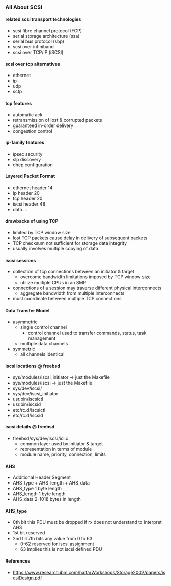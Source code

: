 ### All About SCSI

#### related scsi transport technologies
- scsi fibre channel protocol 	(FCP)
- serial storage architecture 	(ssa)
- serial bus protocol 			(sbp)
- scsi over infiniband
- scsi over TCP/IP 				(iSCSI)

#### scsi over tcp alternatives
- ethernet
- ip
- udp
- sctp

#### tcp features
- automatic ack
- retransmission of lost & corrupted packets
- guaranteed in-order delivery
- congestion control

#### ip-family features
- ipsec		security
- slp		discovery
- dhcp		configuration

#### Layered Packet Format
- ethernet header	14
- ip header			20
- tcp header		20
- iscsi header		48
- data			...

#### drawbacks of using TCP
- limited by TCP window size
- lost TCP packets cause delay in delivery of subsequent packets
- TCP checksum not sufficient for storage data integrity
- usually involves multiple copying of data

#### iscsi sessions
- collection of tcp connections between an initiator & target
	- overcome bandwidth limitations imposed by TCP window size
	- utilize multiple CPUs in an SMP
- connections of a session may traverse different physical interconnects
	- aggregate bandwidth from multiple interconnects
- must coordinate between multiple TCP connections

#### Data Transfer Model
- asymmetric
	- single control channel
		- control channel used to transfer commands, status, task management 
	- multiple data channels
- symmetric
	- all channels identical


#### iscsi locations @ freebsd
- sys/modules/iscsi_initiator	-> just the Makefile
- sys/modules/iscsi				-> just the Makefile
- sys/dev/iscsi/
- sys/dev/iscsi_initiator
- usr.bin/iscsictl
- usr.bin/iscsid
- etc/rc.d/iscsictl
- etc/rc.d/iscsid

#### iscsi details @ freebsd
- freebsd/sys/dev/iscsi/icl.c	
	- common layer used by initiator & target
	- representation in terms of module
	- module name, priority, connection, limits


#### AHS
- Additional Header Segment
- AHS_type + AHS_length + AHS_data
- AHS_type			1 byte length
- AHS_length		1 byte length
- AHS_data			2-1018 bytes in length

#### AHS_type
- 0th bit				this PDU must be dropped if rx does not understand to interpret AHS
- 1st bit				reserved
- 2nd till 7th bits	any value from 0 to 63
	- 0-62 				reserved for iscsi assignment
	- 63 				implies this is not iscsi defined PDU


#### References
- https://www.research.ibm.com/haifa/Workshops/Storage2002/papers/iscsiDesign.pdf
